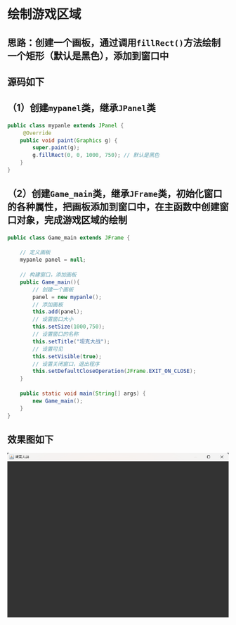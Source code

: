 # 绘制游戏区域

## 思路：创建一个画板，通过调用`fillRect()`方法绘制一个矩形（默认是黑色），添加到窗口中

## 源码如下

## （1）创建`mypanel`类，继承`JPanel`类

```java
public class mypanle extends JPanel {
     @Override
    public void paint(Graphics g) {
        super.paint(g);
        g.fillRect(0, 0, 1000, 750); // 默认是黑色
    }
}
```

## （2）创建`Game_main`类，继承`JFrame`类，初始化窗口的各种属性，把画板添加到窗口中，在主函数中创建窗口对象，完成游戏区域的绘制

```java
public class Game_main extends JFrame {

    // 定义画板
    mypanle panel = null;

    // 构建窗口，添加画板
    public Game_main(){
        // 创建一个画板
        panel = new mypanle();
        // 添加画板
        this.add(panel);
        // 设置窗口大小
        this.setSize(1000,750);
        // 设置窗口的名称
        this.setTitle("坦克大战");
        // 设置可见
        this.setVisible(true);
        // 设置关闭窗口，退出程序
        this.setDefaultCloseOperation(JFrame.EXIT_ON_CLOSE);
    }

    public static void main(String[] args) {
        new Game_main();
    }
}
```

## 效果图如下

![alt text](游戏背景效果图.png)
